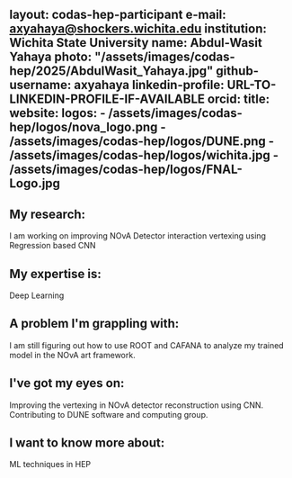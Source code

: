 layout: codas-hep-participant
e-mail: axyahaya@shockers.wichita.edu
institution: Wichita State University
name: Abdul-Wasit Yahaya
photo: "/assets/images/codas-hep/2025/AbdulWasit_Yahaya.jpg"
github-username: axyahaya
linkedin-profile: URL-TO-LINKEDIN-PROFILE-IF-AVAILABLE
orcid:
title:
website:
logos:
    - /assets/images/codas-hep/logos/nova_logo.png
    - /assets/images/codas-hep/logos/DUNE.png
    - /assets/images/codas-hep/logos/wichita.jpg
    - /assets/images/codas-hep/logos/FNAL-Logo.jpg
---
## My research:
I am working on improving NOvA Detector interaction vertexing using Regression based CNN

## My expertise is:
Deep Learning

## A problem I'm grappling with:
I am still figuring out how to use ROOT and CAFANA to analyze my trained model in the NOvA art framework.

## I've got my eyes on:
Improving the vertexing in NOvA detector reconstruction using CNN.
Contributing to DUNE software and computing group.

## I want to know more about:
ML techniques in HEP
